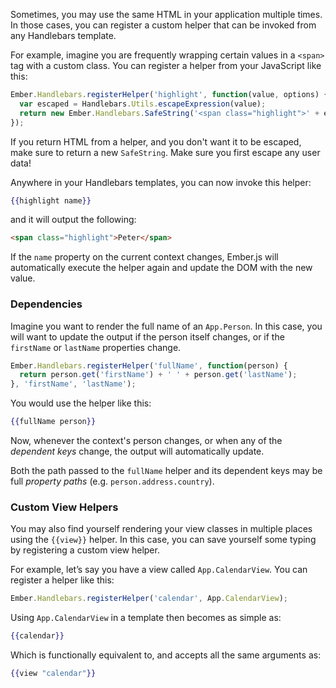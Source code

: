 Sometimes, you may use the same HTML in your application multiple times. In those cases, you can register a custom helper that can be invoked from any Handlebars template.

For example, imagine you are frequently wrapping certain values in a `<span>` tag with a custom class. You can register a helper from your JavaScript like this:

```javascript
Ember.Handlebars.registerHelper('highlight', function(value, options) {
  var escaped = Handlebars.Utils.escapeExpression(value);
  return new Ember.Handlebars.SafeString('<span class="highlight">' + escaped + '</span>');
});
```

If you return HTML from a helper, and you don't want it to be escaped,
make sure to return a new `SafeString`. Make sure you first escape any
user data!

Anywhere in your Handlebars templates, you can now invoke this helper:

```handlebars
{{highlight name}}
```

and it will output the following:

```html
<span class="highlight">Peter</span>
```

If the `name` property on the current context changes, Ember.js will
automatically execute the helper again and update the DOM with the new
value.

### Dependencies

Imagine you want to render the full name of an `App.Person`. In this
case, you will want to update the output if the person itself changes,
or if the `firstName` or `lastName` properties change.

```js
Ember.Handlebars.registerHelper('fullName', function(person) {
  return person.get('firstName') + ' ' + person.get('lastName');
}, 'firstName', 'lastName');
```

You would use the helper like this:

```handlebars
{{fullName person}}
```

Now, whenever the context's person changes, or when any of the
_dependent keys_ change, the output will automatically update.

Both the path passed to the `fullName` helper and its dependent keys may
be full _property paths_ (e.g. `person.address.country`).

### Custom View Helpers

You may also find yourself rendering your view classes in multiple
places using the `{{view}}` helper. In this case, you can save yourself
some typing by registering a custom view helper.

For example, let’s say you have a view called `App.CalendarView`.
You can register a helper like this:

```javascript
Ember.Handlebars.registerHelper('calendar', App.CalendarView);
```

Using `App.CalendarView` in a template then becomes as simple as:

```handlebars
{{calendar}}
```

Which is functionally equivalent to, and accepts all the same
arguments as:

```handlebars
{{view "calendar"}}
```
